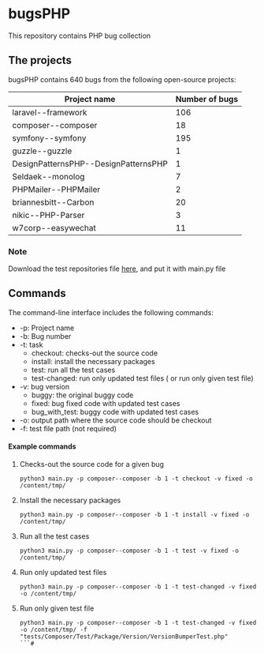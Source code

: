 # bugsPHP

This repository contains PHP bug collection

The projects
---------------
bugsPHP contains 640 bugs from the following open-source projects:

| **Project name**                        | **Number of bugs** |
|-----------------------------------------|--------------------|
| laravel--framework                      |                106 |
| composer--composer                      |                 18 |
| symfony--symfony                        |                195 |
| guzzle--guzzle                          |                  1 |
| DesignPatternsPHP--DesignPatternsPHP    |                  1 |
| Seldaek--monolog                        |                  7 |
| PHPMailer--PHPMailer                    |                  2 |
| briannesbitt--Carbon                    |                 20 |
| nikic--PHP-Parser                       |                  3 |
| w7corp--easywechat                      |                 11 |
### Note
Download the test repositories file [here](https://drive.google.com/file/d/1tJo-ikMXJVNmz32qrtZrqki5DkGywvek/view?usp=sharing), and put it with main.py file
## Commands

The command-line interface includes the following commands:

* -p: Project name
* -b: Bug number
* -t: task
    * checkout: checks-out the source code
    * install: install the necessary packages
    * test: run all the test cases
    * test-changed: run only updated test files ( or run only given test file)
* -v: bug version
    * buggy: the original buggy code
    * fixed: bug fixed code with updated test cases
    * bug_with_test: buggy code with updated test cases
* -o: output path where the source code should be checkout
* -f: test file path (not required)

#### Example commands

1. Checks-out the source code for a given bug
   ```
   python3 main.py -p composer--composer -b 1 -t checkout -v fixed -o /content/tmp/
   ```
2. Install the necessary packages
   ```
   python3 main.py -p composer--composer -b 1 -t install -v fixed -o /content/tmp/
   ```
3. Run all the test cases
   ```
   python3 main.py -p composer--composer -b 1 -t test -v fixed -o /content/tmp/
   ```
4. Run only updated test files
   ```
   python3 main.py -p composer--composer -b 1 -t test-changed -v fixed -o /content/tmp/
   ```
5. Run only given test file
   ```
   python3 main.py -p composer--composer -b 1 -t test-changed -v fixed -o /content/tmp/ -f "tests/Composer/Test/Package/Version/VersionBumperTest.php"
   ```#
